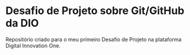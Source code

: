 # Desafio de Projeto sobre Git/GitHub da DIO
Repositório criado para o meu primeiro Desafio de Projeto na plataforma Digital Innovation One.
